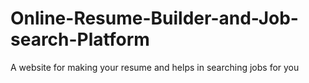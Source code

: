 # Online-Resume-Builder-and-Job-search-Platform
A website for making your resume and helps in searching jobs for you
